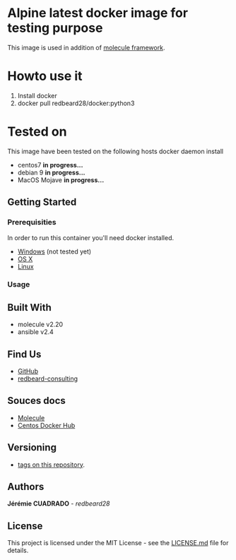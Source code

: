 # Alpine latest docker image for testing purpose


This image is used in addition of [molecule framework](https://molecule.readthedocs.io/en/stable/). 

# Howto use it
 1. Install docker
 2. docker pull redbeard28/docker:python3



# Tested on
This image have been tested on the following hosts docker daemon install
  - centos7 **in progress...**
  - debian 9 **in progress...**
  - MacOS Mojave **in progress...**

## Getting Started

### Prerequisities


In order to run this container you'll need docker installed.

* [Windows](https://docs.docker.com/windows/started) (not tested yet)
* [OS X](https://docs.docker.com/mac/started/)
* [Linux](https://docs.docker.com/linux/started/)

### Usage

## Built With

* molecule v2.20
* ansible v2.4

## Find Us

* [GitHub](https://github.com/redbeard28/docker-alpine-openrc.git)
* [redbeard-consulting](https://redbeard-consulting.fr)

## Souces docs

 * [Molecule](https://molecule.readthedocs.io/en/stable/configuration.html)
 * [Centos Docker Hub](https://hub.docker.com)
 
## Versioning

 * [tags on this repository](https://github.com/redbeard28/docker-alpine-openrc/tags). 

## Authors

**Jérémie CUADRADO** - *redbeard28*


## License

This project is licensed under the MIT License - see the [LICENSE.md](LICENSE.md) file for details.
